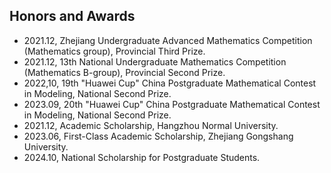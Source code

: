 ## Honors and Awards

- 2021.12, Zhejiang Undergraduate Advanced Mathematics Competition (Mathematics group), Provincial Third Prize.
- 2021.12, 13th National Undergraduate Mathematics Competition (Mathematics B-group), Provincial Second Prize.
- 2022,10, 19th "Huawei Cup" China Postgraduate Mathematical Contest in Modeling, National Second Prize.
- 2023.09, 20th "Huawei Cup" China Postgraduate Mathematical Contest in Modeling, National Second Prize.
- 2021.12, Academic Scholarship, Hangzhou Normal University.
- 2023.06, First-Class Academic Scholarship, Zhejiang Gongshang University.
- 2024.10, National Scholarship for Postgraduate Students.
